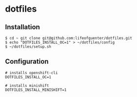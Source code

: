# dotfiles

## Installation

```
$ cd ~ git clone git@github.com:lifeofguenter/dotfiles.git
$ echo "DOTFILES_INSTALL_OC=1" > ~/dotfiles/config
$ ~/dotfiles/setup.sh
```

## Configuration

```
# installs openshift-cli
DOTFILES_INSTALL_OC=1

# installs minishift
DOTFILES_INSTALL_MINISHIFT=1
```